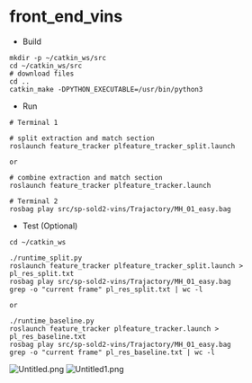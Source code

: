 # front_end_vins

- Build
```
mkdir -p ~/catkin_ws/src
cd ~/catkin_ws/src
# download files
cd ..
catkin_make -DPYTHON_EXECUTABLE=/usr/bin/python3
```
- Run

```
# Terminal 1

# split extraction and match section
roslaunch feature_tracker plfeature_tracker_split.launch

or

# combine extraction and match section
roslaunch feature_tracker plfeature_tracker.launch
```

```
# Terminal 2
rosbag play src/sp-sold2-vins/Trajactory/MH_01_easy.bag

```
- Test (Optional)

```
cd ~/catkin_ws

./runtime_split.py
roslaunch feature_tracker plfeature_tracker_split.launch > pl_res_split.txt
rosbag play src/sp-sold2-vins/Trajactory/MH_01_easy.bag
grep -o "current frame" pl_res_split.txt | wc -l

or

./runtime_baseline.py
roslaunch feature_tracker plfeature_tracker.launch > pl_res_baseline.txt
rosbag play src/sp-sold2-vins/Trajactory/MH_01_easy.bag
grep -o "current frame" pl_res_baseline.txt | wc -l

```


![Untitled.png](https://s2.loli.net/2023/09/15/QamFuk12WEtdli3.png)
![Untitled1.png](https://s2.loli.net/2023/09/15/1ygi4tdNCR89YzA.png)

